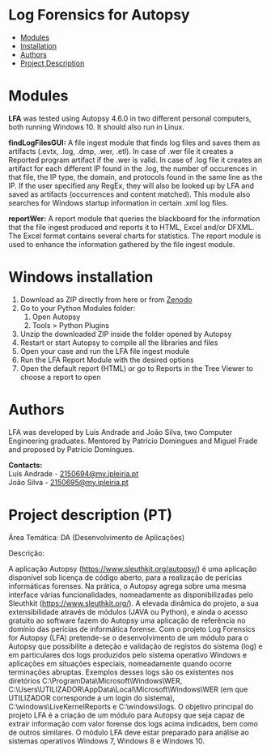 # Log Forensics for Autopsy

*   [Modules](#modules)
*   [Installation](#installation)
*   [Authors](#authors)
*   [Project Description](#project-description-pt)

# Modules

**LFA** was tested using Autopsy 4.6.0 in two different personal computers, both running Windows 10. It should also run in Linux.

**findLogFilesGUI:** A file ingest module that finds log files and saves them as artifacts (.evtx, .log, .dmp, .wer, .etl). In case of .wer file it creates a Reported program artifact if the .wer is valid. In case of .log file it creates an artifact for each different IP found in the .log, the number of occurences in that file, the IP type, the domain, and protocols found in the same line as the IP. If the user specified any RegEx, they will also be looked up by LFA and saved as artifacts (occurrences and content matched). This module also searches for Windows startup information in certain .xml log files.

**reportWer:** A report module that queries the blackboard for the information that the file ingest produced and reports it to HTML, Excel and/or DFXML. The Excel format contains several charts for statistics. The report module is used to enhance the information gathered by the file ingest module.

# Windows installation

1.  Download as ZIP directly from here or from [Zenodo](https://zenodo.org/record/1295604)
2.  Go to your Python Modules folder:
    1. Open Autopsy
    2. Tools > Python Plugins
3.  Unzip the downloaded ZIP inside the folder opened by Autopsy
4.  Restart or start Autopsy to compile all the libraries and files
5.  Open your case and run the LFA file ingest module
6.  Run the LFA Report Module with the desired options
7.  Open the default report (HTML) or go to Reports in the Tree Viewer to choose a report to open

# Authors

LFA was developed by Luís Andrade and João Silva, two Computer Engineering graduates.
Mentored by Patrício Domingues and Miguel Frade and proposed by Patrício Domingues.

**Contacts:**  
Luís Andrade - 2150694@my.ipleiria.pt  
João Silva - 2150695@my.ipleiria.pt  

# Project description (PT)

Área Temática: DA (Desenvolvimento de Aplicações)

Descrição:

A aplicação Autopsy (https://www.sleuthkit.org/autopsy/) é uma aplicação disponível sob licença de código aberto, para a realização de perícias informáticas forenses. Na prática, o Autopsy agrega sobre uma mesma interface várias funcionalidades, nomeadamente as disponibilizadas pelo Sleuthkit (https://www.sleuthkit.org/). A elevada dinâmica do projeto, a sua extensibilidade através de módulos (JAVA ou Python), e ainda o acesso gratuito ao software fazem do Autopsy uma aplicação de referência no domínio das perícias de informática forense. Com o projeto Log Forensics for Autopsy (LFA) pretende-se o desenvolvimento de um módulo para o Autopsy que possibilite a deteção e validação de registos do sistema (log) e em particulares dos logs produzidos pelo sistema operativo Windows e aplicações em situações especiais, nomeadamente quando ocorre terminações abruptas. Exemplos desses logs são os existentes nos diretórios C:\ProgramData\Microsoft\Windows\WER, C:\Users\UTILIZADOR\AppData\Local\Microsoft\Windows\WER (em que UTILIZADOR corresponde a um login do sistema), C:\windows\LiveKernelReports e C:\windows\logs. O objetivo principal do projeto LFA é a criação de um módulo para Autopsy que seja capaz de extrair informação com valor forense dos logs acima indicados, bem como de outros similares. O módulo LFA deve estar preparado para análise ao sistemas operativos Windows 7, Windows 8 e Windows 10.
